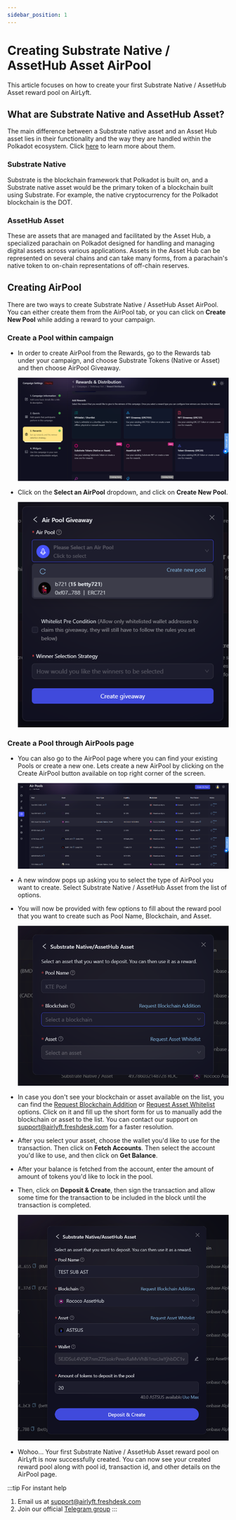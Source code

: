 ```yaml
---
sidebar_position: 1
---
```


# Creating Substrate Native / AssetHub Asset AirPool

This article focuses on how to create your first Substrate Native / AssetHub Asset reward pool on AirLyft.

## What are Substrate Native and AssetHub Asset?

The main difference between a Substrate native asset and an Asset Hub asset lies in their functionality and the way they are handled within the Polkadot ecosystem. Click [here](https://wiki.polkadot.network/docs/learn-assets-index) to learn more about them.

### Substrate Native

Substrate is the blockchain framework that Polkadot is built on, and a Substrate native asset would be the primary token of a blockchain built using Substrate. For example, the native cryptocurrency for the Polkadot blockchain is the DOT.

### AssetHub Asset

These are assets that are managed and facilitated by the Asset Hub, a specialized parachain on Polkadot designed for handling and managing digital assets across various applications. Assets in the Asset Hub can be represented on several chains and can take many forms, from a parachain's native token to on-chain representations of off-chain reserves.

## Creating AirPool

There are two ways to create Substrate Native / AssetHub Asset AirPool. You can either create them from the AirPool tab, or you can click on **Create New Pool** while adding a reward to your campaign.

### Create a Pool within campaign

- In order to create AirPool from the Rewards, go to the Rewards tab under your campaign, and choose Substrate Tokens (Native or Asset) and then choose AirPool Giveaway.

    ![AirPool from Rewards Tab](../images/rewardstab.png)

- Click on the **Select an AirPool** dropdown, and click on **Create New Pool**.

    ![Create New Pool](../images/createnewpool.png)

### Create a Pool through AirPools page

- You can also go to the AirPool page where you can find your existing Pools or create a new one. Lets create a new AirPool by clicking on the Create AirPool button available on top right corner of the screen.

    ![create pool](../images/airpoolcreate.png)

- A new window pops up asking you to select the type of AirPool you want to create. Select Substrate Native / AssetHub Asset from the list of options.

- You will now be provided with few options to fill about the reward pool that you want to create such as Pool Name, Blockchain, and Asset.

    ![Pool Detail Substrate Asset](../images/substrateassetdetail.png)

- In case you don't see your blockchain or asset available on the list, you can find the [Request Blockchain Addition](https://docs.google.com/forms/d/e/1FAIpQLScGG6eDTSPhpbfsdiQ9H6vlzZdBDwP4u_phpMyb5zh-D-de4A/viewform) or [Request Asset Whitelist](https://docs.google.com/forms/d/e/1FAIpQLSdmdE3BmNwWQ1kZbKZqFzzRoBX38ltecXiSjuS5VEthwH28Yw/viewform) options. Click on it and fill up the short form for us to manually add the blockchain or asset to the list. You can contact our support on [support@airlyft.freshdesk.com](mailto:support@airlyft.freshdesk.com) for a faster resolution.

- After you select your asset, choose the wallet you'd like to use for the transaction. Then click on **Fetch Accounts**. Then select the account you'd like to use, and then click on **Get Balance**.

- After your balance is fetched from the account, enter the amount of amount of tokens you'd like to lock in the pool.

- Then, click on **Deposit & Create**, then sign the transaction and allow some time for the transaction to be included in the block until the transaction is completed.

    ![Pool Created](../images/substrateassetcreated.png)

- Wohoo... Your first Substrate Native / AssetHub Asset reward pool on AirLyft is now successfully created. You can now see your created reward pool along with pool id, transaction id, and other details on the AirPool page.

:::tip For instant help
1. Email us at [support@airlyft.freshdesk.com](mailto:support@airlyft.freshdesk.com)
2. Join our official [Telegram group](https://t.me/kyteone)
::: 